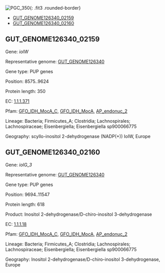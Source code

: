 ![PGC_350](../static/images/Clusters_figure/PGC_350.jpg){: .fit3 .rounded-border}

<ul id="myTab" class="nav nav-tabs">
  <li class="active">
        <a href="#tab1" data-toggle="tab">GUT_GENOME126340_02159</a>
  </li>
<li><a href="#tab2" data-toggle="tab">GUT_GENOME126340_02160</a></li>
</ul>

<div id="myTabContent" class="tab-content">
  <div class="tab-pane fade in active" id="tab1">

<h2 id="GUT_GENOME126340_02159">GUT_GENOME126340_02159</h2>
<p>Gene: <em>iolW</em>
<p>Representative genome: <a href="https://www.ebi.ac.uk/metagenomics/genomes/MGYG-HGUT-03702">GUT_GENOME126340</a></p>
<p>Gene type: PUP genes</p>
<p>Position: 8575..9624</p>
<p>Protein length: 350</p>
<p>EC: <a href="https://www.brenda-enzymes.org/enzyme.php?ecno=1.1.1.371">1.1.1.371</a></p>
<p>Pfam: <a href="http://pfam.xfam.org/family/GFO_IDH_MocA_C">GFO_IDH_MocA_C</a>, <a href="http://pfam.xfam.org/family/GFO_IDH_MocA">GFO_IDH_MocA</a>, <a href="http://pfam.xfam.org/family/AP_endonuc_2">AP_endonuc_2</a></p>
<p>Lineage: Bacteria; Firmicutes_A; Clostridia; Lachnospirales; Lachnospiraceae; Eisenbergiella; Eisenbergiella sp900066775</p>
<p>Geography: scyllo-inositol 2-dehydrogenase (NADP(+)) IolW, Europe</p>
  </div>

  <div class="tab-pane fade" id="tab2">

<h2 id="GUT_GENOME126340_02160">GUT_GENOME126340_02160</h2>
<p>Gene: <em>iolG_3</em></p>
<p>Representative genome: <a href="https://www.ebi.ac.uk/metagenomics/genomes/MGYG-HGUT-03702">GUT_GENOME126340</a></p>
<p>Gene type: PUP genes</p>
<p>Position: 9694..11547</p>
<p>Protein length: 618</p>
<p>Product: Inositol 2-dehydrogenase/D-chiro-inositol 3-dehydrogenase</p>
<p>EC: <a href="https://www.brenda-enzymes.org/enzyme.php?ecno=1.1.1.18">1.1.1.18</a></p>
<p>Pfam: <a href="http://pfam.xfam.org/family/GFO_IDH_MocA_C">GFO_IDH_MocA_C</a>, <a href="http://pfam.xfam.org/family/GFO_IDH_MocA">GFO_IDH_MocA</a>, <a href="http://pfam.xfam.org/family/AP_endonuc_2">AP_endonuc_2</a></p>
<p>Lineage: Bacteria; Firmicutes_A; Clostridia; Lachnospirales; Lachnospiraceae; Eisenbergiella; Eisenbergiella sp900066775</p>
<p>Geography: Inositol 2-dehydrogenase/D-chiro-inositol 3-dehydrogenase, Europe</p>

  </div>
</div>
